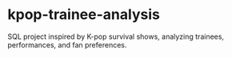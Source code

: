 # kpop-trainee-analysis
SQL project inspired by K-pop survival shows, analyzing trainees, performances, and fan preferences.
